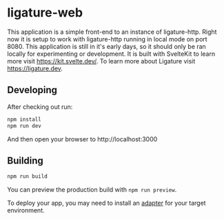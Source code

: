 # ligature-web

This application is a simple front-end to an instance of ligature-http.
Right now it is setup to work with ligature-http running in local mode on port 8080.
This application is still in it's early days, so it should only be ran locally for experimenting or development.
It is built with SvelteKit to learn more visit https://kit.svelte.dev/.
To learn more about Ligature visit https://ligature.dev.

## Developing

After checking out run:

```bash
npm install
npm run dev
```

And then open your browser to http://localhost:3000

## Building

```bash
npm run build
```

You can preview the production build with `npm run preview`.

To deploy your app, you may need to install an [adapter](https://kit.svelte.dev/docs/adapters) for your target environment.
